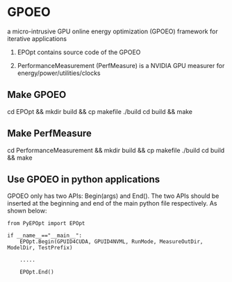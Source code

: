 # GPOEO
a micro-intrusive GPU online energy optimization (GPOEO) framework for iterative applications

1. EPOpt contains source code of the GPOEO

1. PerformanceMeasurement (PerfMeasure) is a NVIDIA GPU measurer for energy/power/utilities/clocks

## Make GPOEO
cd EPOpt && mkdir build && cp makefile ./build
cd build && make

## Make PerfMeasure
cd PerformanceMeasurement && mkdir build && cp makefile ./build
cd build && make

## Use GPOEO in python applications
GPOEO only has two APIs: Begin(args) and End(). 
The two APIs should be inserted at the beginning and end of the main python file respectively.
As shown below:
```
from PyEPOpt import EPOpt

if __name__=="__main__":
    EPOpt.Begin(GPUID4CUDA, GPUID4NVML, RunMode, MeasureOutDir, ModelDir, TestPrefix)

    .....

    EPOpt.End()
```
